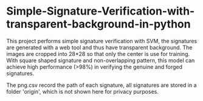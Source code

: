 # Simple-Signature-Verification-with-transparent-background-in-python
This project performs simple signature verification with SVM, the signatures are generated with a web tool and thus have transparent background.  The images are cropped into 28*28 so that only the center is use for training. With square shaped signature and non-overlapping pattern, this model can achieve high performance (>98%) in verifying the genuine and forged signatures. 

The png.csv record the path of each signature, all signatures are stored in a folder 'origin', which is not shown here for privacy purposes.
